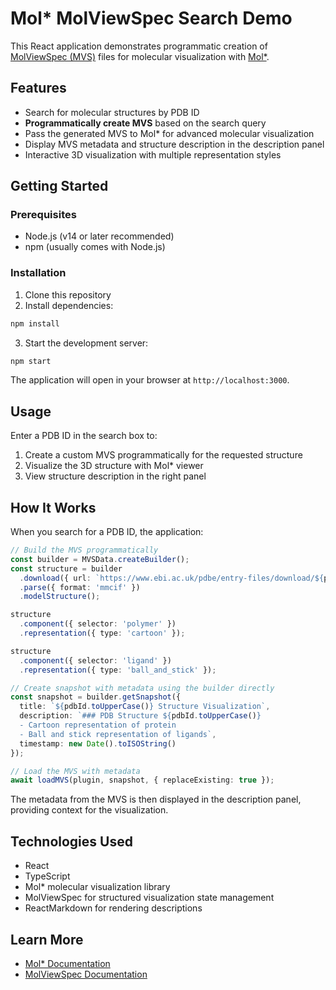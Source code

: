# Mol* MolViewSpec Search Demo

This React application demonstrates programmatic creation of [MolViewSpec (MVS)](https://molstar.org/mol-view-spec-docs/mvs-molstar-extension/) files for molecular visualization with [Mol*](https://molstar.org/).

## Features

- Search for molecular structures by PDB ID
- **Programmatically create MVS** based on the search query
- Pass the generated MVS to Mol* for advanced molecular visualization
- Display MVS metadata and structure description in the description panel
- Interactive 3D visualization with multiple representation styles

## Getting Started

### Prerequisites

- Node.js (v14 or later recommended)
- npm (usually comes with Node.js)

### Installation

1. Clone this repository
2. Install dependencies:

```bash
npm install
```

3. Start the development server:

```bash
npm start
```

The application will open in your browser at `http://localhost:3000`.

## Usage

Enter a PDB ID in the search box to:
1. Create a custom MVS programmatically for the requested structure
2. Visualize the 3D structure with Mol* viewer
3. View structure description in the right panel

## How It Works

When you search for a PDB ID, the application:

```typescript
// Build the MVS programmatically
const builder = MVSData.createBuilder();
const structure = builder
  .download({ url: `https://www.ebi.ac.uk/pdbe/entry-files/download/${pdbId}_updated.cif` })
  .parse({ format: 'mmcif' })
  .modelStructure();

structure
  .component({ selector: 'polymer' })
  .representation({ type: 'cartoon' });

structure
  .component({ selector: 'ligand' })
  .representation({ type: 'ball_and_stick' });

// Create snapshot with metadata using the builder directly
const snapshot = builder.getSnapshot({
  title: `${pdbId.toUpperCase()} Structure Visualization`,
  description: `### PDB Structure ${pdbId.toUpperCase()}
  - Cartoon representation of protein
  - Ball and stick representation of ligands`,
  timestamp: new Date().toISOString()
});

// Load the MVS with metadata
await loadMVS(plugin, snapshot, { replaceExisting: true });
```

The metadata from the MVS is then displayed in the description panel, providing context for the visualization.

## Technologies Used

- React
- TypeScript
- Mol* molecular visualization library
- MolViewSpec for structured visualization state management
- ReactMarkdown for rendering descriptions

## Learn More

- [Mol* Documentation](https://molstar.org/)
- [MolViewSpec Documentation](https://molstar.org/mol-view-spec-docs/mvs-molstar-extension/) 